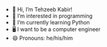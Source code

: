 - 👋 Hi, I’m Tehzeeb Kabir!
- 👀 I’m interested in programming
- 🌱 I’m currently learning Python
- 🖥️ I want to be a computer engineer
- 😄 Pronouns: he/his/him


<!---
ItzTehzeeb/ItzTehzeeb is a ✨ special ✨ repository because its `README.md` (this file) appears on your GitHub profile.
You can click the Preview link to take a look at your changes.
--->
